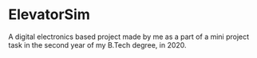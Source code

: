 # ElevatorSim
A digital electronics based project made by me as a part of a mini project task in the second year of my B.Tech degree, in 2020.
